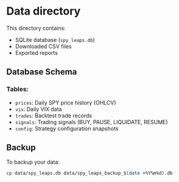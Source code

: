 # Data directory
This directory contains:
- SQLite database (`spy_leaps.db`)
- Downloaded CSV files
- Exported reports

## Database Schema

### Tables:
- `prices`: Daily SPY price history (OHLCV)
- `vix`: Daily VIX data
- `trades`: Backtest trade records
- `signals`: Trading signals (BUY, PAUSE, LIQUIDATE, RESUME)
- `config`: Strategy configuration snapshots

## Backup

To backup your data:
```bash
cp data/spy_leaps.db data/spy_leaps_backup_$(date +%Y%m%d).db
```
